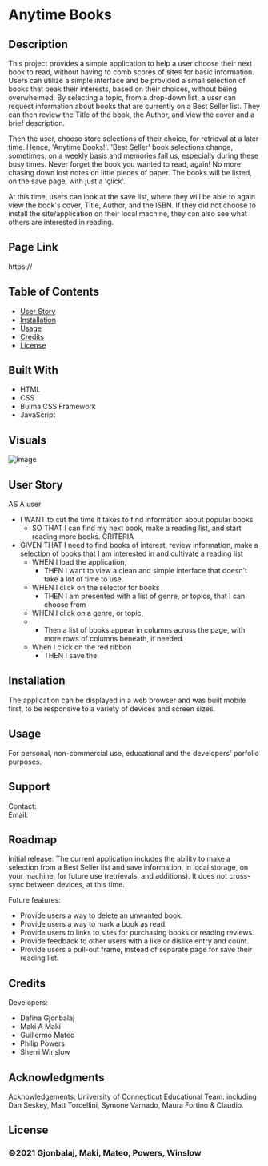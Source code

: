 # Anytime Books

## Description
This project provides a simple application to help a user choose their next book to read, without having to comb scores of sites for basic information.  Users can utilize a simple interface and be provided a small selection of books that peak their interests, based on their choices, without being overwhelmed.  By selecting a topic, from a drop-down list, a user can request information about books that are currently on a Best Seller list.  They can then review the Title of the book, the Author, and view the cover and a brief description. 

Then the user, choose store selections of their choice, for retrieval at a later time.  Hence, 'Anytime Books!'. 'Best Seller' book selections change, sometimes, on a weekly basis and memories fail us, especially during these busy times.  Never forget the book you wanted to read, again!  No more chasing down lost notes on little pieces of paper.  The books will be listed, on the save page, with just a 'çlick'.

At this time, users can look at the save list, where they will be able to again view the book's cover, Title, Author, and the ISBN. If they did not choose to install the site/application on their local machine, they can also see what others are interested in reading.  

## Page Link
https://

## Table of Contents
* [User Story](#userstory)
* [Installation](#installation)
* [Usage](#usage)
* [Credits](#credits)
* [License](#license)
## Built With
* HTML
* CSS
* Bulma CSS Framework
* JavaScript

## Visuals
 ![image](./assets/images/) 

## User Story
AS A user
* I WANT to cut the time it takes to find information about popular books
  * SO THAT I can find my next book, make a reading list, and start reading more books.
CRITERIA
* GIVEN THAT I need to find books of interest, review information, make a selection of books that I am interested in and cultivate a reading list
  * WHEN I load the application, 
    * THEN I want to view a clean and simple interface that doesn't take a lot of time to use.
  * WHEN I click on the selector for books
    * THEN I am presented with a list of genre, or topics, that I can choose from
  * WHEN I click on a genre, or topic, 
  * 
    * Then a list of books appear in columns across the page, with more rows of columns beneath, if needed.
  * When I click on the red ribbon
    * THEN I save the 


## Installation
The application can be displayed in a web browser and was built mobile first, to be responsive to a variety of devices and screen sizes.

## Usage
For personal, non-commercial use, educational and the developers' porfolio purposes.

## Support
Contact:  
Email:  

## Roadmap
Initial release: The current application includes the ability to make a selection from a Best Seller list and save information, in local storage, on your machine, for future use (retrievals, and additions).  It does not cross-sync between devices, at this time.

Future features:  
  * Provide users a way to delete an unwanted book.
  * Provide users a way to mark a book as read.
  * Provide users to links to sites for purchasing books or reading reviews.
  * Provide feedback to other users with a like or dislike entry and count.
  * Provide users a pull-out frame, instead of separate page for save their reading list.

## Credits
Developers:
* Dafina Gjonbalaj
* Maki A Maki
* Guillermo Mateo
* Philip Powers
* Sherri Winslow

## Acknowledgments
Acknowledgements:  University of Connecticut Educational Team: including Dan Seskey, Matt Torcellini, Symone Varnado, Maura Fortino & Claudio.

## License


### ©2021 Gjonbalaj, Maki, Mateo, Powers, Winslow